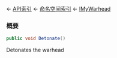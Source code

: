 ← [API索引](Api-Index) ← [命名空间索引](Namespace-Index) ← [IMyWarhead](Sandbox.ModAPI.Ingame.IMyWarhead)

### 概要

```csharp
public void Detonate()
```

Detonates the warhead

